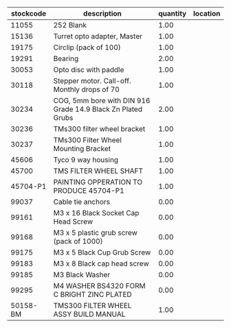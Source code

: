 |stockcode|description|quantity|location|
|---------|-----------|--------|--------|
|11055|252 Blank|1.00||
|15136|Turret opto adapter, Master|1.00||
|19175|Circlip (pack of 100)|1.00||
|19291|Bearing|2.00||
|30053|Opto disc with paddle|1.00||
|30118|Stepper motor.  Call-off.  Monthly drops of 70|1.00||
|30234|COG, 5mm bore with DIN 916 Grade 14.9 Black Zn Plated Grubs|2.00||
|30236|TMs300 filter wheel bracket|1.00||
|30237|TMs300 Filter Wheel Mounting Bracket|1.00||
|45606|Tyco 9 way housing|1.00||
|45700|TMS FILTER WHEEL SHAFT|1.00||
|45704-P1|PAINTING OPPERATION TO PRODUCE 45704-P1|1.00||
|99037|Cable tie anchors|0.00||
|99161|M3 x 16 Black Socket Cap Head Screw|0.00||
|99168|M3 x 5 plastic grub screw (pack of 1000)|0.00||
|99175|M3 x 5 Black Cup Grub Screw|0.00||
|99183|M3 x 8 Black cap head screw|0.00||
|99185|M3 Black Washer|0.00||
|99295|M4 WASHER BS4320 FORM C BRIGHT ZINC PLATED|0.00||
|50158-BM|TMS300 FILTER WHEEL ASSY BUILD MANUAL|1.00||

